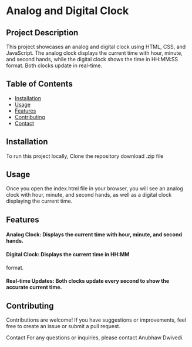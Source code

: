 # Analog and Digital Clock

## Project Description

This project showcases an analog and digital clock using HTML, CSS, and JavaScript. The analog clock displays the current time with hour, minute, and second hands, while the digital clock shows the time in HH:MM:SS format. Both clocks update in real-time.

## Table of Contents

- [Installation](#installation)
- [Usage](#usage)
- [Features](#features)
- [Contributing](#contributing)
- [Contact](#contact)

## Installation

To run this project locally, Clone the repository download .zip file 
 
##  Usage
Once you open the index.html file in your browser, you will see an analog clock with hour, minute, and second hands, as well as a digital clock displaying the current time.

##  Features
#### Analog Clock: Displays the current time with hour, minute, and second hands.
#### Digital Clock: Displays the current time in HH:MM
format.
#### Real-time Updates: Both clocks update every second to show the accurate current time.
##  Contributing
Contributions are welcome! If you have suggestions or improvements, feel free to create an issue or submit a pull request.


Contact
For any questions or inquiries, please contact Anubhaw Dwivedi.
